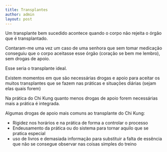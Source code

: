 ```yaml
---
title: Transplantes
author: admin
layout: post
---
```

Um transplante bem sucedido acontece quando o corpo não rejeita o órgão que é transplantado.

Contaram-me uma vez um caso de uma senhora que sem tomar medicação conseguiu que o corpo aceitasse esse órgão (coração se bem me lembro), sem drogas de apoio.

Esse seria o transplante ideal.

Existem momentos em que são necessárias drogas e apoio para aceitar os muitos transplantes que se fazem nas práticas e situações diárias (sejam elas quais forem)

Na prática do Chi Kung quanto menos drogas de apoio forem necessárias mais a prática é integrada.

Algumas drogas de apoio mais comuns ao transplante do Chi Kung:

*   Rigidez nos horários e na prática de forma a controlar o processo
*   Endeusamento da prática ou do sistema para tornar aquilo que se pratica especial
*   uso de livros e demasiada informação para substituir a falta de essência que não se consegue observar nas coisas simples do treino
